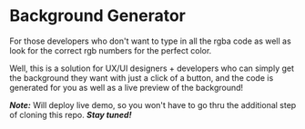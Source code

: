 # Background Generator

For those developers who don't want to type in all the rgba code as well as look for the correct rgb numbers for the perfect color.

Well, this is a solution for UX/UI designers + developers who can simply get the background they want with just a click of a button, and the code is generated for you as well as a live preview of the background!

***Note:*** Will deploy live demo, so you won't have to go thru the additional step of cloning this repo. ***Stay tuned!***
